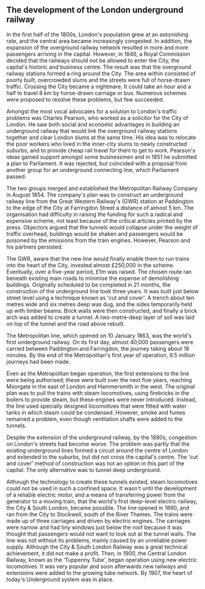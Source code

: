 ## The development of the London underground railway

In the first half of the 1800s, London's population grew at an astonishing rate, and the central area became increasingly congested. In addition, the expansion of the overground railway network resulted in more and more passengers arriving in the capital. However, in 1846, a Royal Commission decided that the railways should not be allowed to enter the City, the capital's historic and business centre. The result was that the overground railway stations formed a ring around the City. The area within consisted of poorly built, overcrowded slums and the streets were full of horse-drawn traffic. Crossing the City became a nightmare. It could take an hour and a half to travel 8 km by horse-drawn carriage or bus. Numerous schemes were proposed to resolve these problems, but few succeeded.

Amongst the most vocal advocates for a solution to London's traffic problems was Charles Pearson, who worked as a solicitor for the City of London. He saw both social and economic advantages in building an underground railway that would link the overground railway stations together and clear London slums at the same time. His idea was to relocate the poor workers who lived in the inner-city slums to newly constructed suburbs, and to provide cheap rail travel for them to get to work. Pearson's ideas gained support amongst some businessmen and in 1851 he submitted a plan to Parliament. It was rejected, but coincided with a proposal from another group for an underground connecting line, which Parliament passed.

The two groups merged and established the Metropolitan Railway Company in August 1854. The company's plan was to construct an underground railway line from the Great Western Railway's (GWR) station at Paddington to the edge of the City at Farringdon Street a distance of almost 5 km. The organisation had difficulty in raising the funding for such a radical and expensive scheme, not least because of the critical articles printed by the press. Objectors argued that the tunnels would collapse under the weight of traffic overhead, buildings would be shaken and passengers would be poisoned by the emissions from the train engines. However, Pearson and his partners persisted.

The GWR, aware that the new line would finally enable them to run trains into the heart of the City, invested almost £250,000 in the scheme. Eventually, over a five-year period, £1m was raised. The chosen route ran beneath existing main roads to minimise the expense of demolishing buildings. Originally scheduled to be completed in 21 months, the construction of the underground line took three years. It was built just below street level using a technique known as 'cut and cover'. A trench about ten metres wide and six metres deep was dug, and the sides temporarily held up with timber beams. Brick walls were then constructed, and finally a brick arch was added to create a tunnel. A two-metre-deep layer of soil was laid on top of the tunnel and the road above rebuilt.

The Metropolitan line, which opened on 10 January 1863, was the world's first underground railway. On its first day, almost 40,000 passengers were carried between Paddington and Farringdon, the journey taking about 18 minutes. By the end of the Metropolitan's first year of operation, 9.5 million journeys had been made.

Even as the Metropolitan began operation, the first extensions to the line were being authorised; these were built over the next five years, reaching Moorgate in the east of London and Hammersmith in the west. The original plan was to pull the trains with steam locomotives, using firebricks in the boilers to provide steam, but these engines were never introduced. Instead, the line used specially designed locomotives that were fitted with water tanks in which steam could be condensed. However, smoke and fumes remained a problem, even though ventilation shafts were added to the tunnels.

Despite the extension of the underground railway, by the 1880s, congestion on London's streets had become worse. The problem was partly that the existing underground lines formed a circuit around the centre of London and extended to the suburbs, but did not cross the capital's centre. The 'cut and cover' method of construction was not an option in this part of the capital. The only alternative was to tunnel deep underground.

Although the technology to create these tunnels existed, steam locomotives could not be used in such a confined space. It wasn't until the development of a reliable electric motor, and a means of transferring power from the generator to a moving train, that the world's first deep-level electric railway, the City & South London, became possible. The line opened in 1890, and ran from the City to Stockwell, south of the River Thames. The trains were made up of three carriages and driven by electric engines. The carriages were narrow and had tiny windows just below the roof because it was thought that passengers would not want to look out at the tunnel walls. The line was not without its problems, mainly caused by an unreliable power supply. Although the City & South London Railway was a great technical achievement, it did not make a profit. Then, in 1900, the Central London Railway, known as the ‘Tuppenny Tube', began operation using new electric locomotives. It was very popular and soon afterwards new railways and extensions were added to the growing tube network. By 1907, the heart of today's Underground system was in place.

